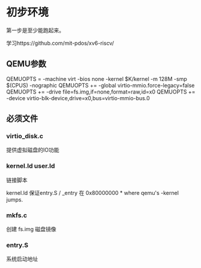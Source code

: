 # 初步环境

第一步是至少能跑起来。

学习https://github.com/mit-pdos/xv6-riscv/

## QEMU参数

QEMUOPTS = -machine virt -bios none -kernel $K/kernel -m 128M -smp $(CPUS) -nographic
QEMUOPTS += -global virtio-mmio.force-legacy=false
QEMUOPTS += -drive file=fs.img,if=none,format=raw,id=x0
QEMUOPTS += -device virtio-blk-device,drive=x0,bus=virtio-mmio-bus.0

## 必须文件

### virtio_disk.c

提供虚拟磁盘的IO功能

### kernel.ld user.ld

链接脚本

kernel.ld 保证entry.S / _entry 在 0x80000000 * where qemu's -kernel jumps.

### mkfs.c 

创建 fs.img 磁盘镜像

### entry.S

系统启动地址

